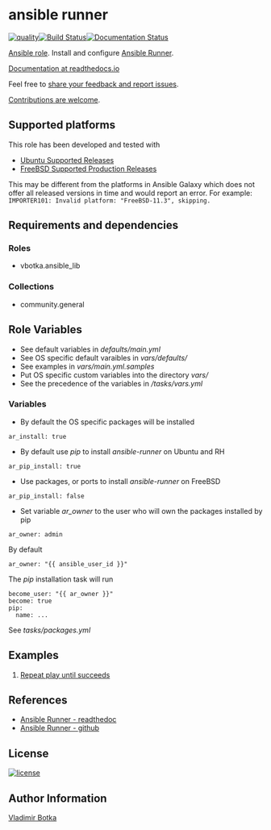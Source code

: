 # ansible runner

[![quality](https://img.shields.io/ansible/quality/27910)](https://galaxy.ansible.com/vbotka/ansible_runner)[![Build Status](https://app.travis-ci.com/vbotka/ansible-runner.svg?branch=master)](https://app.travis-ci.com/github/vbotka/ansible-runner)[![Documentation Status](https://readthedocs.org/projects/docs/badge/?version=latest)](https://ansible-runner-role.readthedocs.io/en/latest/)

[Ansible role](https://galaxy.ansible.com/vbotka/ansible_runner/). Install and configure [Ansible Runner](https://github.com/ansible/ansible-runner).

[Documentation at readthedocs.io](https://ansible-runner-role.readthedocs.io)

Feel free to [share your feedback and report issues](https://github.com/vbotka/ansible-runner/issues).

[Contributions are welcome](https://github.com/firstcontributions/first-contributions).


## Supported platforms

This role has been developed and tested with
* [Ubuntu Supported Releases](http://releases.ubuntu.com/)
* [FreeBSD Supported Production Releases](https://www.freebsd.org/releases/)

This may be different from the platforms in Ansible Galaxy which does not offer all
released versions in time and would report an error. For example:
`IMPORTER101: Invalid platform: "FreeBSD-11.3", skipping.`


## Requirements and dependencies

### Roles

* vbotka.ansible_lib

### Collections

* community.general


## Role Variables

- See default variables in *defaults/main.yml*
- See OS specific default varaibles in *vars/defaults/*
- See examples in *vars/main.yml.samples*
- Put OS specific custom variables into the directory *vars/*
- See the precedence of the variables in */tasks/vars.yml*


### Variables

- By default the OS specific packages will be installed

```
ar_install: true
```

- By default use *pip* to install *ansible-runner* on Ubuntu and RH

```
ar_pip_install: true
```

- Use packages, or ports to install *ansible-runner* on FreeBSD

```
ar_pip_install: false
```

- Set variable *ar_owner* to the user who will own the packages installed by pip

```
ar_owner: admin
```

By default

```
ar_owner: "{{ ansible_user_id }}"
```

The *pip* installation task will run

```
become_user: "{{ ar_owner }}"
become: true
pip:
  name: ...
```

See *tasks/packages.yml*


## Examples

1) [Repeat play until succeeds](https://github.com/vbotka/ansible-runner/blob/master/contrib/repeat_play_until_succeeds.bash)


## References

- [Ansible Runner - readthedoc](https://ansible-runner.readthedocs.io/en/latest/)
- [Ansible Runner - github](https://github.com/ansible/ansible-runner/)


## License

[![license](https://img.shields.io/badge/license-BSD-red.svg)](https://www.freebsd.org/doc/en/articles/bsdl-gpl/article.html)


## Author Information

[Vladimir Botka](https://botka.link)
